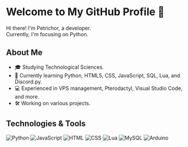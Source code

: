 # Welcome to My GitHub Profile 👋

Hi there! I'm Petrichor, a developer.  
Currently, I'm focusing on Python.

## About Me
- 🎓 Studying Technological Sciences.
- 🌱 Currently learning Python, HTML5, CSS, JavaScript, SQL, Lua, and Discord.py.
- 💻 Experienced in VPS management, Pterodactyl, Visual Studio Code, and more.
- 🛠️ Working on various projects.

## Technologies & Tools
![Python](https://img.shields.io/badge/-Python-3776AB?style=flat-square&logo=python&logoColor=white)
![JavaScript](https://img.shields.io/badge/-JavaScript-F7DF1E?style=flat-square&logo=javascript&logoColor=black)
![HTML](https://img.shields.io/badge/-HTML5-E34F26?style=flat-square&logo=html5&logoColor=white)
![CSS](https://img.shields.io/badge/-CSS3-1572B6?style=flat-square&logo=css3)
![Lua](https://img.shields.io/badge/-Lua-2C2D72?style=flat-square&logo=lua&logoColor=white)
![MySQL](https://img.shields.io/badge/-MySQL-4479A1?style=flat-square&logo=mysql&logoColor=white)
![Arduino](https://img.shields.io/badge/Arduino-Project-blue?style=flat-square&logo=arduino&logoColor=white)

